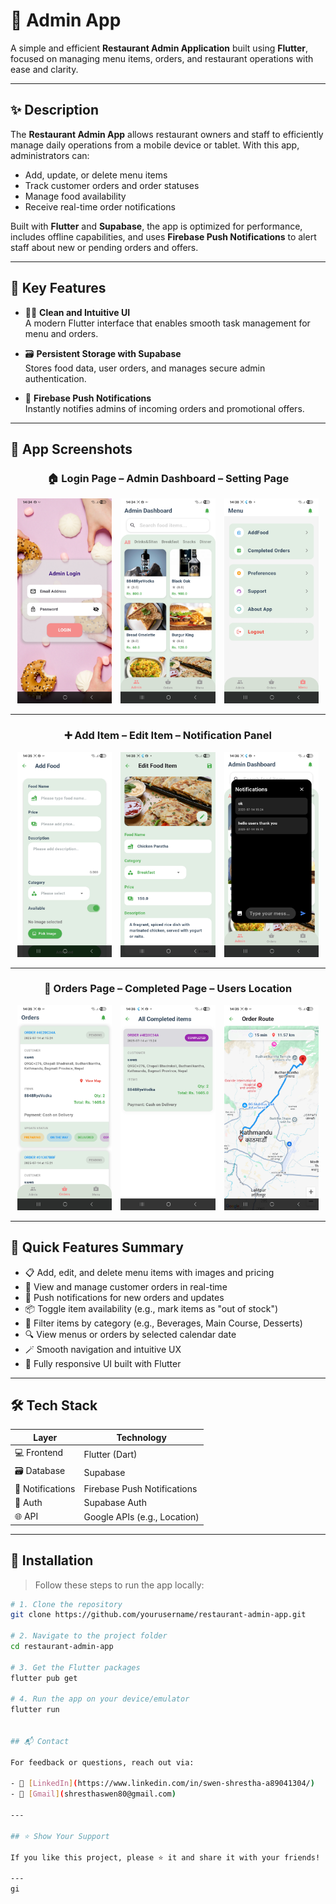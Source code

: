 # 📝 Admin App

A simple and efficient **Restaurant Admin Application** built using **Flutter**, focused on managing menu items, orders, and restaurant operations with ease and clarity.

---

## ✨ Description

The **Restaurant Admin App** allows restaurant owners and staff to efficiently manage daily operations from a mobile device or tablet. With this app, administrators can:

- Add, update, or delete menu items  
- Track customer orders and order statuses  
- Manage food availability  
- Receive real-time order notifications  

Built with **Flutter** and **Supabase**, the app is optimized for performance, includes offline capabilities, and uses **Firebase Push Notifications** to alert staff about new or pending orders and offers.

---

## 🔑 Key Features

- 🧑‍🎨 **Clean and Intuitive UI**  
  A modern Flutter interface that enables smooth task management for menu and orders.

- 🗃️ **Persistent Storage with Supabase**  
  Stores food data, user orders, and manages secure admin authentication.

- 🔔 **Firebase Push Notifications**  
  Instantly notifies admins of incoming orders and promotional offers.

---

## 📸 App Screenshots

<h3 align="center">🏠 Login Page – Admin Dashboard – Setting Page</h3>

<p align="center">
  <img src="./screenshots/Adminloginpage.jpg" alt="Login Page" width="30%" style="display:inline-block;margin:0 1%;" />
  <img src="./screenshots/Admindashboard.jpg" alt="Admin Dashboard" width="30%" style="display:inline-block;margin:0 1%;" />
  <img src="./screenshots/Settingpage.jpg" alt="Setting Page" width="30%" style="display:inline-block;margin:0 1%;" />
</p>

---

<h3 align="center">➕ Add Item – Edit Item – Notification Panel</h3>

<p align="center">
  <img src="./screenshots/Addpage.jpg" alt="Add Page" width="30%" style="display:inline-block;margin:0 1%;" />
  <img src="./screenshots/Editpage.jpg" alt="Edit Page" width="30%" style="display:inline-block;margin:0 1%;" />
  <img src="./screenshots/Notification.jpg" alt="Notification Page" width="30%" style="display:inline-block;margin:0 1%;" />
</p>

---

<h3 align="center">📝 Orders Page – Completed Page – Users Location</h3>

<p align="center">
  <img src="./screenshots/Orderpage.jpg" alt="Order Page" width="30%" style="display:inline-block;margin:0 1%;" />
  <img src="./screenshots/Completedpage.jpg" alt="Completed Page" width="30%" style="display:inline-block;margin:0 1%;" />
  <img src="./screenshots/Map.jpg" alt="Map Page" width="30%" style="display:inline-block;margin:0 1%;" />
</p>

---

## 🚀 Quick Features Summary

- 📋 Add, edit, and delete menu items with images and pricing  
- 🧾 View and manage customer orders in real-time  
- 🔔 Push notifications for new orders and updates  
- 📦 Toggle item availability (e.g., mark items as "out of stock")  
- 🧠 Filter items by category (e.g., Beverages, Main Course, Desserts)  
- 🔍 View menus or orders by selected calendar date  
- 🪄 Smooth navigation and intuitive UX  
- 🎯 Fully responsive UI built with Flutter  

---

## 🛠️ Tech Stack

| Layer           | Technology                   |
|-----------------|------------------------------|
| 💻 Frontend     | Flutter (Dart)               |
| 🗃️ Database     | Supabase                     |
| 🔔 Notifications| Firebase Push Notifications  |
| 🔐 Auth         | Supabase Auth                |
| 🌐 API          | Google APIs (e.g., Location) |

---

## 🔧 Installation

> Follow these steps to run the app locally:

```bash
# 1. Clone the repository
git clone https://github.com/yourusername/restaurant-admin-app.git

# 2. Navigate to the project folder
cd restaurant-admin-app

# 3. Get the Flutter packages
flutter pub get

# 4. Run the app on your device/emulator
flutter run


## 📬 Contact

For feedback or questions, reach out via:

- 💼 [LinkedIn](https://www.linkedin.com/in/swen-shrestha-a89041304/)
- 📧 [Gmail](shresthaswen80@gmail.com)

---

## ⭐️ Show Your Support

If you like this project, please ⭐️ it and share it with your friends!

---
gi